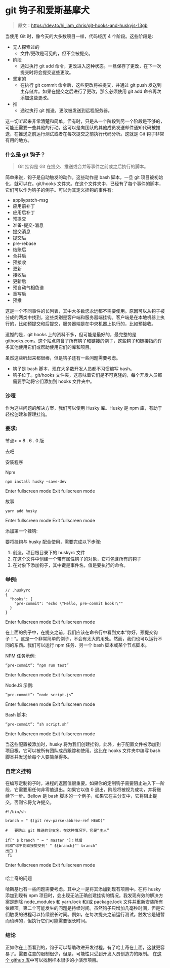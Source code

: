 # git 钩子和爱斯基摩犬

> 原文：<https://dev.to/hi_iam_chris/git-hooks-and-huskyjs-13gb>

当使用 Git 时，像今天的大多数项目一样，代码经历 4 个阶段。这些阶段是:

*   无人探索过的
    *   文件/更改是可见的，但不会被提交。
*   阶段
    *   通过执行 git add 命令，更改进入这种状态。一旦保存了更改，在下一次提交时将会提交这些更改。
*   坚定的
    *   在执行 git commit 命令后，这些更改将被提交，并通过 git push 发送到主存储库。如果在提交之后进行了更改，那么必须使用 git add 命令再次添加这些更改。
*   推
    *   通过执行 git 推送，更改被发送到远程服务器。

这一切听起来非常清楚和简单，但有时，只是从一个阶段到另一个阶段是不够的，可能还需要一些其他的行动。这可以是向团队的其他成员发送邮件通知代码被推送，在推送之前运行测试或者在每次提交之前执行代码分析。这就是 Git 钩子非常有用的地方。

### 什么是 git 钩子？

> Git 挂钩是 Git 在提交、推送或合并等事件之前或之后执行的脚本。

简单来说，钩子是自动触发的动作。这些动作是 bash 脚本，一旦 git 项目被初始化，就可以在。git/hooks 文件夹。在这个文件夹中，已经有了每个事件的脚本，它们可以作为钩子的例子。可以为其定义挂钩的事件有:

*   appliypatch-msg
*   应用前补丁
*   应用后补丁
*   预提交
*   准备-提交-消息
*   提交消息
*   提交后
*   pre-rebase
*   结账后
*   合并后
*   预接收
*   更新
*   接收后
*   更新后
*   预自动气相色谱
*   重写后
*   预推

这是一个不同事件的长列表，其中大多数您永远都不需要使用。原因可以从钩子被分成的两类中找到。这些类别是客户端和服务器端挂钩。客户端是在本地机器上执行的，比如预提交和后提交，服务器端是在中央机器上执行的，比如预接收。

遗憾的是，git hooks 上的资料不多，但可能是最好的，最完整的是 githooks.com。这个站点包含了所有钩子和链接的例子，这些钩子和链接指向许多其他使用它们或帮助使用它们的库和项目。

虽然这些听起来都很棒，但是钩子还有一些问题需要考虑。

*   钩子是 bash 脚本，现在大多数开发人员都不习惯编写 bash。
*   钩子位于。git/hooks 文件夹，这意味着它们是不可克隆的，每个开发人员都需要手动将它们添加到 hooks 文件夹中。

### 沙哑

作为这些问题的解决方案，我们可以使用 Husky 库。Husky 是 npm 库，有助于轻松创建和管理挂钩。

### 要求:

节点> = 8 . 6 . 0 版

去吧

安装程序

Npm

```
npm install husky –save-dev 
```

Enter fullscreen mode Exit fullscreen mode

故事

```
yarn add husky 
```

Enter fullscreen mode Exit fullscreen mode

添加第一个挂钩:

要将挂钩与 husky 配合使用，需要完成以下步骤:

1.  创造。项目根目录下的 huskyrc 文件
2.  在这个文件中创建一个带有属性钩子的对象，它将包含所有的钩子
3.  在对象下添加钩子，其中键是事件名，值是要执行的命令。

### 举例:

```
// .huskyrc
{
  "hooks": {
    "pre-commit": "echo \"Hello, pre-commit hook!\""
  }
} 
```

Enter fullscreen mode Exit fullscreen mode

在上面的例子中，在提交之前，我们应该在命令行中看到文本“你好，预提交钩子！”。这是一个非常简单的例子，不会有太大的用处。然而，我们也可以运行不同的东西。我们可以运行 npm 任务、另一个 bash 脚本或某个节点脚本。

NPM 任务示例:

```
“pre-commit”: “npm run test” 
```

Enter fullscreen mode Exit fullscreen mode

NodeJS 示例:

```
“pre-commit”: “node script.js” 
```

Enter fullscreen mode Exit fullscreen mode

Bash 脚本:

```
“pre-commit”: “sh script.sh” 
```

Enter fullscreen mode Exit fullscreen mode

当这些配置被添加时，husky 将为我们创建挂钩。此外，由于配置文件被添加到项目根，它可以被所有团队成员跟踪和使用。这比在 hooks 文件夹中编写 bash 脚本并发送给每个人要简单得多。

### 自定义挂钩

在编写定制钩子时，进程的返回值很重要。如果你的定制钩子需要阻止进入下一阶段，它需要用任何非零值退出。如果它以值 0 退出，阶段将被视为成功，并将继续下一步。Bellow 是 bash 脚本的一个例子，如果它在主分支中，它将阻止提交，否则它将允许提交。

```
#!/bin/sh

branch = " $(git rev-parse-abbrev-ref HEAD)"

#   要防止 git 推送的分支名。在这种情况下，它是“主人”

if[" $ branch " = " master "]；然后
附和“你不能直接提交到' " ${branch}"' branch" 
出口 1 
 fi 
```

Enter fullscreen mode Exit fullscreen mode

### 
  
哈士奇的问题

哈斯基也有一些问题需要考虑。其中之一是将其添加到现有项目中。在将 husky 添加到现有 npm 项目时，会出现无法正确创建挂钩的情况。我发现有效的解决方案是删除 node_modules 和 yarn.lock 和/或 package.lock 文件并重新安装所有依赖项。第二个可能发生的问题是持续时间。虽然钩子只增加几毫秒时间，但是它们触发的进程可以持续很长时间。例如，在每次提交之前运行测试。触发它是短暂而琐碎的，但执行它们可能需要很长时间。

### 结论

正如你在上面看到的，钩子可以帮助改进开发过程。有了哈士奇在上面，这就更容易了。需要注意的限制很少，但是，可能性只受到开发人员创造力的限制。
在[这个 github 库](https://github.com/kristijan-pajtasev/git-husky-demo)中可以找到样本很少的小演示项目。